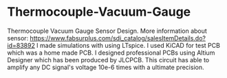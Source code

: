 # Thermocouple-Vacuum-Gauge
Thermocouple Vacuum Gauge Sensor Design.
More information about sensor: https://www.fabsurplus.com/sdi_catalog/salesItemDetails.do?id=83892
I made simulations with using LTspice. I used KiCAD for test PCB which was a home made PCB. I designed professional PCBs using Altium Designer which has been produced by JLCPCB. This circuit has able to amplify any DC signal's voltage 10e-6 times with a ultimate precision.
